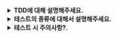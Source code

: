 <details>
    <summary><b>TDD에 대해 설명해주세요.</b></summary>
</details>

<details>
    <summary><b>테스트의 종류에 대해서 설명해주세요.</b></summary>
</details>

<details>
    <summary><b>테스트 시 주의사항?.</b></summary>
</details>